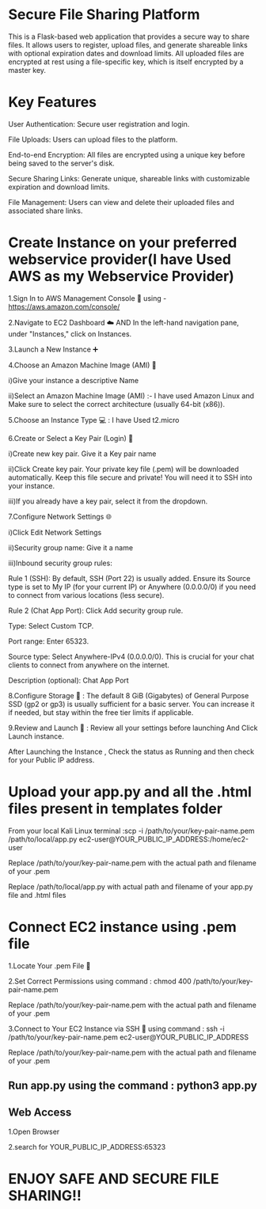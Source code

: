 # Secure File Sharing Platform

This is a Flask-based web application that provides a secure way to share files. It allows users to register, upload files, and generate shareable links with optional expiration dates and download limits. All uploaded files are encrypted at rest using a file-specific key, which is itself encrypted by a master key.

# Key Features

  User Authentication: Secure user registration and login.

  File Uploads: Users can upload files to the platform.

  End-to-end Encryption: All files are encrypted using a unique key before being saved to the server's disk.

  Secure Sharing Links: Generate unique, shareable links with customizable expiration and download limits.

  File Management: Users can view and delete their uploaded files and associated share links.

  # Create Instance on your preferred webservice provider(I have Used AWS as my Webservice Provider)

  1.Sign In to AWS Management Console 🚀 using - https://aws.amazon.com/console/

  2.Navigate to EC2 Dashboard ☁️ AND In the left-hand navigation pane, under "Instances," click on Instances.

  3.Launch a New Instance ➕

  4.Choose an Amazon Machine Image (AMI) 🐧

   i)Give your instance a descriptive Name

   ii)Select an Amazon Machine Image (AMI) :- I have used Amazon Linux and Make sure to select the correct architecture (usually 64-bit (x86)).

 5.Choose an Instance Type 💻 : I have Used t2.micro

 6.Create or Select a Key Pair (Login) 🔑

   i)Create new key pair. Give it a Key pair name
    
   ii)Click Create key pair. Your private key file (.pem) will be downloaded automatically. Keep this file secure and            private! You will need it to SSH into               your instance.
   
   iii)If you already have a key pair, select it from the dropdown.

7.Configure Network Settings 🌐

  i)Click Edit Network Settings
  
 ii)Security group name: Give it a name
 
iii)Inbound security group rules:

  Rule 1 (SSH): By default, SSH (Port 22) is usually added. Ensure its Source type is set to My IP (for your current IP) or Anywhere (0.0.0.0/0) if you need to connect from       various locations (less secure).

  Rule 2 (Chat App Port): Click Add security group rule.

  Type: Select Custom TCP.

  Port range: Enter 65323.

  Source type: Select Anywhere-IPv4 (0.0.0.0/0). This is crucial for your chat clients to connect from anywhere on the internet.

  Description (optional): Chat App Port

8.Configure Storage 💾 : The default 8 GiB (Gigabytes) of General Purpose SSD (gp2 or gp3) is usually sufficient for a basic server. You can increase it if needed, but stay within the free tier limits if applicable.

9.Review and Launch 🚀 : Review all your settings before launching And Click Launch instance.

   After Launching the Instance , Check the status as Running and then check for your Public IP address.

# Upload your app.py and all the .html files present in templates folder

From your local Kali Linux terminal :scp -i /path/to/your/key-pair-name.pem /path/to/local/app.py ec2-user@YOUR_PUBLIC_IP_ADDRESS:/home/ec2-user

  Replace /path/to/your/key-pair-name.pem with the actual path and filename of your .pem
  
  Replace /path/to/local/app.py with actual path and filename of your app.py file and .html files

# Connect EC2 instance using .pem file

1.Locate Your .pem File 📂

2.Set Correct Permissions using command : chmod 400 /path/to/your/key-pair-name.pem

  Replace /path/to/your/key-pair-name.pem with the actual path and filename of your .pem

3.Connect to Your EC2 Instance via SSH 🚀 using command : ssh -i /path/to/your/key-pair-name.pem ec2-user@YOUR_PUBLIC_IP_ADDRESS

  Replace /path/to/your/key-pair-name.pem with the actual path and filename of your .pem

## Run app.py using the command : python3 app.py

## Web Access
  
  1.Open Browser

  2.search for YOUR_PUBLIC_IP_ADDRESS:65323

# ENJOY SAFE AND SECURE FILE SHARING!!

